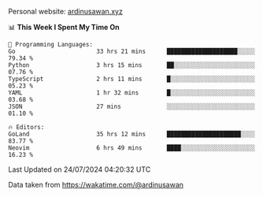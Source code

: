 Personal website: [ardinusawan.xyz](https://ardinusawan.xyz)

<!--START_SECTION:waka-->
📊 **This Week I Spent My Time On** 

```text
💬 Programming Languages: 
Go                       33 hrs 21 mins      ████████████████████░░░░░   79.34 % 
Python                   3 hrs 15 mins       ██░░░░░░░░░░░░░░░░░░░░░░░   07.76 % 
TypeScript               2 hrs 11 mins       █░░░░░░░░░░░░░░░░░░░░░░░░   05.23 % 
YAML                     1 hr 32 mins        █░░░░░░░░░░░░░░░░░░░░░░░░   03.68 % 
JSON                     27 mins             ░░░░░░░░░░░░░░░░░░░░░░░░░   01.10 % 

🔥 Editors: 
GoLand                   35 hrs 12 mins      █████████████████████░░░░   83.77 % 
Neovim                   6 hrs 49 mins       ████░░░░░░░░░░░░░░░░░░░░░   16.23 % 
```


 Last Updated on 24/07/2024 04:20:32 UTC
<!--END_SECTION:waka-->
Data taken from https://wakatime.com/@ardinusawan
